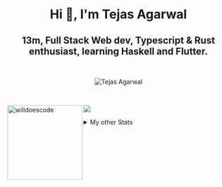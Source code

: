 <h1 align="center"> Hi 👋, I'm Tejas Agarwal    </h1>
<h2 align="center"> 13m, Full Stack Web dev, Typescript & Rust 
enthusiast, learning Haskell and Flutter. </h2>

<br />

<p align="center">
<img src="https://github-profile-trophy.vercel.app/?username=tejasag&theme=onedark&margin-w=15&margin-h=15&column=7" alt="Tejas Agarwal" /></a>
</p>

<br />
<p align="center">
<div>
<img height="170" align="left" src="https://github-readme-stats.vercel.app/api?username=tejasag&count_private=true&include_all_commits=true&theme=onedark" alt="willdoescode" />
<img src="https://github-readme-stats.vercel.app/api/top-langs/?username=tejasag&layout=compact&theme=onedark&langs_count=15" />
</div>
</p>

<details>
<summary>My other Stats</summary>
<!--START_SECTION:waka-->
![Profile Views](http://img.shields.io/badge/Profile%20Views-3-blue)

![Lines of code](https://img.shields.io/badge/From%20Hello%20World%20I%27ve%20Written-428630%20lines%20of%20code-blue)

**🐱 My Github Data** 

> 🏆 192 Contributions in the Year 2021
 > 
> 📦 9.6 kB Used in Github's Storage 
 > 
> 🚫 Not Opted to Hire
 > 
> 📜 23 Public Repositories 
 > 
> 🔑 4 Private Repositories  
 > 
**I'm an Early 🐤** 

```text
🌞 Morning    6 commits      █████░░░░░░░░░░░░░░░░░░░░   22.22% 
🌆 Daytime    11 commits     ██████████░░░░░░░░░░░░░░░   40.74% 
🌃 Evening    10 commits     █████████░░░░░░░░░░░░░░░░   37.04% 
🌙 Night      0 commits      ░░░░░░░░░░░░░░░░░░░░░░░░░   0.0%

```
📅 **I'm Most Productive on Thursday** 

```text
Monday       1 commits      █░░░░░░░░░░░░░░░░░░░░░░░░   3.7% 
Tuesday      5 commits      ████░░░░░░░░░░░░░░░░░░░░░   18.52% 
Wednesday    3 commits      ██░░░░░░░░░░░░░░░░░░░░░░░   11.11% 
Thursday     8 commits      ███████░░░░░░░░░░░░░░░░░░   29.63% 
Friday       2 commits      █░░░░░░░░░░░░░░░░░░░░░░░░   7.41% 
Saturday     4 commits      ███░░░░░░░░░░░░░░░░░░░░░░   14.81% 
Sunday       4 commits      ███░░░░░░░░░░░░░░░░░░░░░░   14.81%

```


📊 **This Week I Spent My Time On** 

```text
⌚︎ Time Zone: Asia/Kolkata

💬 Programming Languages: 
Rust                     3 hrs 29 mins       ███████████░░░░░░░░░░░░░░   47.07% 
TypeScript               2 hrs 41 mins       █████████░░░░░░░░░░░░░░░░   36.22% 
Markdown                 21 mins             █░░░░░░░░░░░░░░░░░░░░░░░░   4.91% 
Git Config               17 mins             █░░░░░░░░░░░░░░░░░░░░░░░░   4.03% 
YAML                     14 mins             ░░░░░░░░░░░░░░░░░░░░░░░░░   3.18%

🔥 Editors: 
CLion                    3 hrs 41 mins       ████████████░░░░░░░░░░░░░   49.75% 
WebStorm                 3 hrs 5 mins        ██████████░░░░░░░░░░░░░░░   41.55% 
VS Code                  38 mins             ██░░░░░░░░░░░░░░░░░░░░░░░   8.7%

🐱‍💻 Projects: 
kibbeh                   2 hrs 54 mins       █████████░░░░░░░░░░░░░░░░   39.21% 
graphql-rocket-template  1 hr 46 mins        ██████░░░░░░░░░░░░░░░░░░░   23.81% 
pagurus                  53 mins             ███░░░░░░░░░░░░░░░░░░░░░░   12.05% 
tejasag                  35 mins             ██░░░░░░░░░░░░░░░░░░░░░░░   7.99% 
testing-graphql-actix    33 mins             ██░░░░░░░░░░░░░░░░░░░░░░░   7.54%

💻 Operating System: 
Linux                    7 hrs 25 mins       █████████████████████████   100.0%

```


<!--END_SECTION:waka-->
</details>
